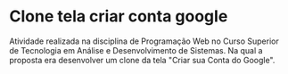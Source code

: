 # Clone tela criar conta google

Atividade realizada na disciplina de Programação Web no Curso Superior de Tecnologia em Análise e Desenvolvimento de Sistemas. Na qual a proposta era desenvolver um clone da tela "Criar sua Conta do Google".
